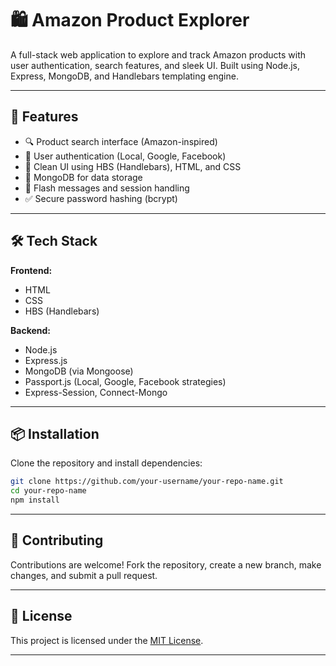 # 🛍️ Amazon Product Explorer

A full-stack web application to explore and track Amazon products with user authentication, search features, and sleek UI. Built using Node.js, Express, MongoDB, and Handlebars templating engine.

---

## 🚀 Features

- 🔍 Product search interface (Amazon-inspired)
- 🔐 User authentication (Local, Google, Facebook)
- 📄 Clean UI using HBS (Handlebars), HTML, and CSS
- 💾 MongoDB for data storage
- 💬 Flash messages and session handling
- ✅ Secure password hashing (bcrypt)

---

## 🛠️ Tech Stack

**Frontend:**

- HTML
- CSS
- HBS (Handlebars)

**Backend:**

- Node.js
- Express.js
- MongoDB (via Mongoose)
- Passport.js (Local, Google, Facebook strategies)
- Express-Session, Connect-Mongo

---

## 📦 Installation

Clone the repository and install dependencies:

```bash
git clone https://github.com/your-username/your-repo-name.git
cd your-repo-name
npm install
```

---

## 🤝 Contributing

Contributions are welcome!
Fork the repository, create a new branch, make changes, and submit a pull request.

---

## 📄 License

This project is licensed under the [MIT License](LICENSE).

---
